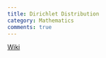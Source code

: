 ```yaml
---
title: Dirichlet Distribution
category: Mathematics
comments: true
---
```

[Wiki](https://en.wikipedia.org/wiki/Dirichlet_distribution)
